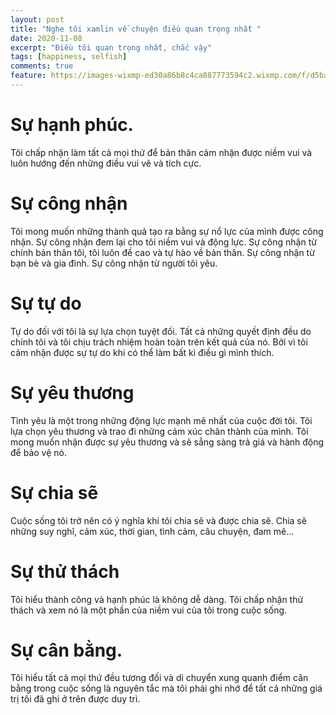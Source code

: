 ```yaml
---
layout: post
title: "Nghe tôi xamlin về chuyện điều quan trọng nhất "
date: 2020-11-08
excerpt: "Điều tôi quan trọng nhất, chắc vậy"
tags: [happiness, selfish]
comments: true
feature: https://images-wixmp-ed30a86b8c4ca887773594c2.wixmp.com/f/d5ba616e-783e-4afb-8d66-a1447a714b0d/dcb1nh3-61c72c80-d622-4093-a353-15d581b91084.jpg/v1/fill/w_1024,h_576,q_75,strp/wp_20180217_17_28_44_pro_by_kitokip_dcb1nh3-fullview.jpg?token=eyJ0eXAiOiJKV1QiLCJhbGciOiJIUzI1NiJ9.eyJzdWIiOiJ1cm46YXBwOiIsImlzcyI6InVybjphcHA6Iiwib2JqIjpbW3siaGVpZ2h0IjoiPD01NzYiLCJwYXRoIjoiXC9mXC9kNWJhNjE2ZS03ODNlLTRhZmItOGQ2Ni1hMTQ0N2E3MTRiMGRcL2RjYjFuaDMtNjFjNzJjODAtZDYyMi00MDkzLWEzNTMtMTVkNTgxYjkxMDg0LmpwZyIsIndpZHRoIjoiPD0xMDI0In1dXSwiYXVkIjpbInVybjpzZXJ2aWNlOmltYWdlLm9wZXJhdGlvbnMiXX0.dn1T3_89gWFdtLe9ukHfPQtsT1FJToE4l-OIteGvnpk
---
```


# Sự hạnh phúc.

Tôi chấp nhận làm tất cả mọi thứ để bản thân cảm nhận được niềm vui và luôn hướng đến những điều vui vẽ và tích cực.

# Sự công nhận

Tôi mong muốn những thành quả tạo ra bằng sự nổ lực của mình được công nhận.
Sự công nhận đem lại cho tôi niềm vui và động lực.
Sự công nhận từ chính bản thân tôi, tôi luôn đề cao và tự hào về bản thân.
Sự công nhận từ bạn bè và gia đình.
Sự công nhận từ người tôi yêu.

# Sự tự do

Tự do đối với tôi là sự lựa chọn tuyệt đối. Tất cả những quyết định đều do chính tôi và tôi chịu trách nhiệm hoàn toàn trên kết quả của nó. Bởi vì tôi cảm nhận được sự tự do khi có thể làm bất kì điều gì mình thích. 

# Sự yêu thương

Tình yêu là một trong những động lực mạnh mẽ nhất của cuộc đời tôi. Tôi lựa chọn yêu thương và trao đi những cảm xúc chân thành của mình. Tôi mong muốn nhận được sự yêu thương và sẽ sẳng sàng trả giá và hành động để bảo vệ nó.

# Sự chia sẽ

Cuộc sống tôi trở nên có ý nghĩa khi tôi chia sẽ và được chia sẽ.
Chia sẽ những suy nghĩ, cảm xúc, thời gian, tình cảm, câu chuyện, đam mê...

# Sự thử thách

Tôi hiểu thành công và hạnh phúc là không dễ dàng. Tôi chấp nhận thử thách và xem nó là một phần của niềm vui của tôi trong cuộc sống.

# Sự cân bằng.

Tôi hiểu tất cả mọi thứ đều tương đối và di chuyển xung quanh điểm cân bằng trong cuộc sống là nguyên tắc mà tôi phải ghi nhớ để tất cả những giá trị tôi đã ghi ở trên được duy trì.
